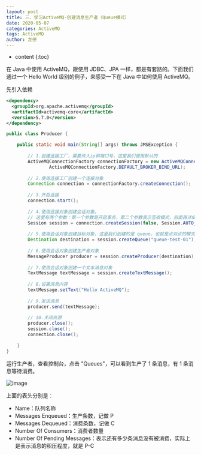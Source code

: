 ```yaml
---
layout: post
title: 三、学习ActiveMQ-创建消息生产者（Queue模式）
date: 2020-05-07
categories: ActiveMQ
tags: ActiveMQ
author: 龙德
---
```


* content
{:toc}

在 Java 中使用 ActiveMQ，跟使用 JDBC、JPA 一样，都是有套路的。下面我们通过一个 Hello World 级别的例子，来感受一下在 Java 中如何使用 ActiveMQ。

先引入依赖

```xml
<dependency>
  <groupId>org.apache.activemq</groupId>
  <artifactId>activemq-core</artifactId>
  <version>5.7.0</version>
</dependency>
```

```java
public class Producer {

    public static void main(String[] args) throws JMSException {
    
        // 1.创建连接工厂，需要传入ip和端口号，这里我们使用默认的
        ActiveMQConnectionFactory connectionFactory = new ActiveMQConnectionFactory(
                ActiveMQConnectionFactory.DEFAULT_BROKER_BIND_URL);
        
        // 2.使用连接工厂创建一个连接对象
        Connection connection = connectionFactory.createConnection();
        
        // 3.开启连接
        connection.start();
        
        // 4.使用连接对象创建会话对象。
        // 这里有两个参数：第一个参数是开启事务，第二个参数表示签收模式，后面再详细介绍。
        Session session = connection.createSession(false, Session.AUTO_ACKNOWLEDGE);
        
        // 5.使用会话对象创建目标对象，这里我们创建的是 queue，也就是点对点的模式。除此之外还有一对多模式：createTopic()
        Destination destination = session.createQueue("queue-test-01");
        
        // 6.使用会话对象创建生产者对象
        MessageProducer producer = session.createProducer(destination);
        
        // 7.使用会话对象创建一个文本消息对象
        TextMessage textMessage = session.createTextMessage();
        
        // 8.设置消息内容
        textMessage.setText("Hello ActiveMQ");
        
        // 9.发送消息
        producer.send(textMessage);
        
        // 10.关闭资源
        producer.close();
        session.close();
        connection.close();
    
    }
}
```

运行生产者，查看控制台，点击 "Queues"，可以看到生产了 1 条消息，有 1 条消息等待消费。

![image](https://miansen.wang/assets/20200507154718.png)

上面的表头分别是：

- Name：队列名称
- Messages Enqueued：生产条数，记做 P
- Messages Dequeued：消费条数，记做 C
- Number Of Consumers：消费者数量
- Number Of Pending Messages：表示还有多少条消息没有被消费，实际上是表示消息的积压程度，就是 P-C